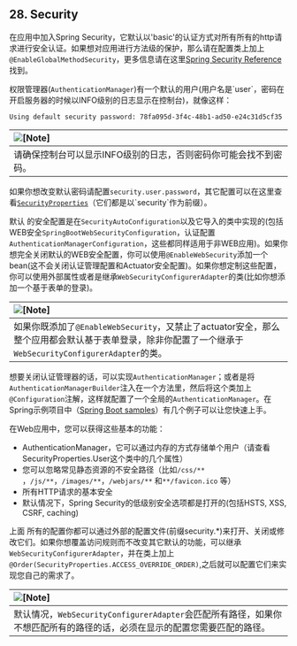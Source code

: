 ## 28. Security

在应用中加入Spring Security，它默认以'basic'的认证方式对所有所有的http请求进行安全认证。如果想对应用进行方法级的保护，那么请在配置类上加上`@EnableGlobalMethodSecurity`，更多信息请在这里[Spring Security Reference](https://docs.spring.io/spring-security/site/docs/5.0.0.BUILD-SNAPSHOT/reference/htmlsingle#jc-method) 找到。

权限管理器\(`AuthenticationManager`\)有一个默认的用户\(用户名是\`user\`，密码在开启服务器的时候以INFO级别的日志显示在控制台\)，就像这样：

```
Using default security password: 78fa095d-3f4c-48b1-ad50-e24c31d5cf35
```

| ![](https://docs.spring.io/spring-boot/docs/current-SNAPSHOT/reference/htmlsingle/images/note.png "\[Note\]") |
| :--- |
| 请确保控制台可以显示INFO级别的日志，否则密码你可能会找不到密码。 |

如果你想改变默认密码请配置`security.user.password`，其它配置可以在这里查看[`SecurityProperties`](https://github.com/spring-projects/spring-boot/tree/master/spring-boot-autoconfigure/src/main/java/org/springframework/boot/autoconfigure/security/SecurityProperties.java)（它们都是以\`security\`作为前缀）。

默认 的安全配置是在`SecurityAutoConfiguration`以及它导入的类中实现的\(包括WEB安全`SpringBootWebSecurityConfiguration`，认证配置`AuthenticationManagerConfiguration`，这些都同样适用于非WEB应用\)。如果你想完全关闭默认的WEB安全配置，你可以使用`@EnableWebSecurity`添加一个bean\(这不会关闭认证管理配置和Actuator安全配置\)。如果你想定制这些配置，你可以使用外部属性或者是继承`WebSecurityConfigurerAdapter`的类\(比如你想添加一个基于表单的登录\)。

| ![](https://docs.spring.io/spring-boot/docs/current-SNAPSHOT/reference/htmlsingle/images/note.png "\[Note\]") |
| :--- |
| 如果你既添加了`@EnableWebSecurity`，又禁止了actuator安全，那么整个应用都会默认基于表单登录，除非你配置了一个继承于`WebSecurityConfigurerAdapter`的类。 |

想要关闭认证管理器的话，可以实现`AuthenticationManager`；或者是将`AuthenticationManagerBuilder`注入在一个方法里，然后将这个类加上`@Configuration`注解，这样就配置了一个全局的`AuthenticationManager`。在Spring示例项目中（[Spring Boot samples](https://github.com/spring-projects/spring-boot/tree/master/spring-boot-samples/)）有几个例子可以让您快速上手。

在Web应用中，您可以获得这些基本的功能：

* AuthenticationManager，它可以通过内存的方式存储单个用户（请查看SecurityProperties.User这个类中的几个属性）
* 您可以忽略常见静态资源的不安全路径（比如`/css/**` ，`/js/**`，`/images/**`，`/webjars/**` 和`**/favicon.ico` 等）
* 所有HTTP请求的基本安全
* 默认情况下，Spring Security的低级别安全选项都是打开的\(包括HSTS, XSS, CSRF, caching\)

上面 所有的配置你都可以通过外部的配置文件\(前缀security.\*\)来打开、关闭或修改它们。如果你想覆盖访问规则而不改变其它默认的功能，可以继承`WebSecurityConfigurerAdapter`，并在类上加上`@Order(SecurityProperties.ACCESS_OVERRIDE_ORDER)`,之后就可以配置它们来实现您自己的需求了。

| ![](https://docs.spring.io/spring-boot/docs/current-SNAPSHOT/reference/htmlsingle/images/note.png "\[Note\]") |
| :--- |
| 默认情况，`WebSecurityConfigurerAdapter`会匹配所有路径，如果你不想匹配所有的路径的话，必须在显示的配置您需要匹配的路径。 |



